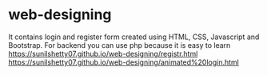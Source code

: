 # web-designing
It contains login and register form created using HTML, CSS, Javascript and Bootstrap. For backend you can use php because it is easy to learn
https://sunilshetty07.github.io/web-designing/registr.html
https://sunilshetty07.github.io/web-designing/animated%20login.html
